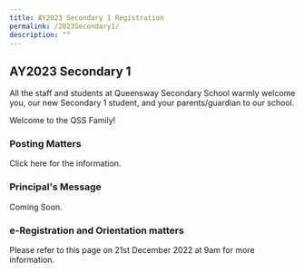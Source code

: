 ```yaml
---
title: AY2023 Secondary 1 Registration
permalink: /2023Secondary1/
description: ""
---
```


## **AY2023 Secondary 1**
               
All the staff and students at Queensway Secondary School warmly welcome you, our new Secondary 1 student, and your parents/guardian to our school.

Welcome to the QSS Family!   

### **Posting Matters**

Click here for the information.  

### **Principal's Message**

Coming Soon.  

### **e-Registration and Orientation matters**

Please refer to this page on 21st December 2022 at 9am for more information.